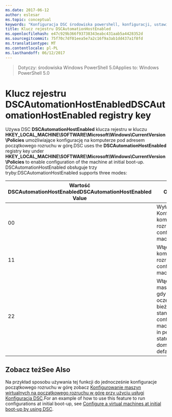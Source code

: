 ```yaml
---
ms.date: 2017-06-12
author: eslesar
ms.topic: conceptual
keywords: "Konfiguracja DSC środowiska powershell, konfiguracji, ustawienia"
title: Klucz rejestru DSCAutomationHostEnabled
ms.openlocfilehash: e47c929b366f93738343eabc431aab5a4428352d
ms.sourcegitcommit: 75f70c7df01eea5e7a2c16f9a3ab1dd437a1f8fd
ms.translationtype: MT
ms.contentlocale: pl-PL
ms.lasthandoff: 06/12/2017
---
```

><span data-ttu-id="976a2-103">Dotyczy: środowiska Windows PowerShell 5.0</span><span class="sxs-lookup"><span data-stu-id="976a2-103">Applies to: Windows PowerShell 5.0</span></span>

# <a name="dscautomationhostenabled-registry-key"></a><span data-ttu-id="976a2-104">Klucz rejestru DSCAutomationHostEnabled</span><span class="sxs-lookup"><span data-stu-id="976a2-104">DSCAutomationHostEnabled registry key</span></span>

<span data-ttu-id="976a2-105">Używa DSC **DSCAutomationHostEnabled** klucza rejestru w kluczu **HKEY_LOCAL_MACHINE\SOFTWARE\Microsoft\Windows\CurrentVersion\Policies** umożliwiające konfigurację na komputerze pod adresem początkowego rozruchu w górę.</span><span class="sxs-lookup"><span data-stu-id="976a2-105">DSC uses the **DSCAutomationHostEnabled** registry key under **HKEY_LOCAL_MACHINE\SOFTWARE\Microsoft\Windows\CurrentVersion\Policies** to enable configuration of the machine at initial boot-up.</span></span>
<span data-ttu-id="976a2-106">DSCAutomationHostEnabled obsługuje trzy tryby:</span><span class="sxs-lookup"><span data-stu-id="976a2-106">DSCAutomationHostEnabled supports three modes:</span></span>

|  <span data-ttu-id="976a2-107">Wartość DSCAutomationHostEnabled</span><span class="sxs-lookup"><span data-stu-id="976a2-107">DSCAutomationHostEnabled Value</span></span>  |  <span data-ttu-id="976a2-108">Opis</span><span class="sxs-lookup"><span data-stu-id="976a2-108">Description</span></span>   | 
|---|---| 
<span data-ttu-id="976a2-109">0</span><span class="sxs-lookup"><span data-stu-id="976a2-109">0</span></span> | <span data-ttu-id="976a2-110">Wyłącz Konfigurowanie komputera na rozruchowego.</span><span class="sxs-lookup"><span data-stu-id="976a2-110">Disable configuring the machine at boot-up.</span></span> |
<span data-ttu-id="976a2-111">1</span><span class="sxs-lookup"><span data-stu-id="976a2-111">1</span></span> | <span data-ttu-id="976a2-112">Włącz konfigurowanie komputera na rozruchowego.</span><span class="sxs-lookup"><span data-stu-id="976a2-112">Enable configuring the machine at boot-up.</span></span> |
<span data-ttu-id="976a2-113">2</span><span class="sxs-lookup"><span data-stu-id="976a2-113">2</span></span> | <span data-ttu-id="976a2-114">Włącz konfigurowanie maszyny tylko wtedy, gdy trwa DSC oczekujące lub bieżącego stanu.</span><span class="sxs-lookup"><span data-stu-id="976a2-114">Enable configuring the machine only if DSC is in pending or current state.</span></span> <span data-ttu-id="976a2-115">Jest to wartość domyślna.</span><span class="sxs-lookup"><span data-stu-id="976a2-115">This is the default value.</span></span> |

## <a name="see-also"></a><span data-ttu-id="976a2-116">Zobacz też</span><span class="sxs-lookup"><span data-stu-id="976a2-116">See Also</span></span>

<span data-ttu-id="976a2-117">Na przykład sposobu używania tej funkcji do jednocześnie konfiguracje początkowego rozruchu w górę zobacz [Konfigurowanie maszyn wirtualnych na początkowego rozruchu w górę przy użyciu usługi Konfiguracja DSC](bootstrapDsc.md).</span><span class="sxs-lookup"><span data-stu-id="976a2-117">For an example of how to use this feature to run configurations at initial boot-up, see [Configure a virtual machines at initial boot-up by using DSC](bootstrapDsc.md).</span></span>


